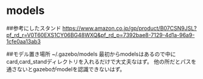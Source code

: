 # models
##参考にしたスタンド https://www.amazon.co.jp/gp/product/B07CSN9JSL?pf_rd_r=V0T60EXS1CY06BG48WXQ&pf_rd_p=7392bae8-7129-4d1a-96a9-1cfe0aa13ab3

##モデル置き場所 ~/.gazebo/models 最初からmodelsはあるので中にcard,card_standディレクトリを入れるだけで大丈夫なはず。 他の所だとパスを通さないとgazeboがmodelを認識できないはず。
